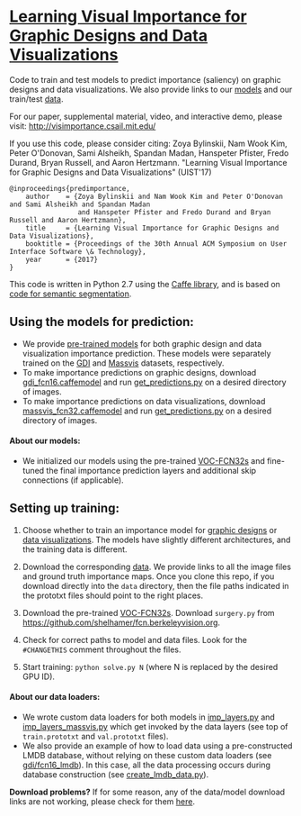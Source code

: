# [Learning Visual Importance for Graphic Designs and Data Visualizations](http://visimportance.csail.mit.edu/)

Code to train and test models to predict importance (saliency) on graphic designs and data visualizations.
We also provide links to our [models](https://github.com/cvzoya/visimportance/tree/master/models) and our train/test [data](https://github.com/cvzoya/visimportance/tree/master/data).

For our paper, supplemental material, video, and interactive demo, please visit: http://visimportance.csail.mit.edu/

If you use this code, please consider citing:
Zoya Bylinskii, Nam Wook Kim, Peter O'Donovan, Sami Alsheikh, Spandan Madan, Hanspeter Pfister, Fredo Durand, Bryan Russell, and Aaron Hertzmann. "Learning Visual Importance for Graphic Designs and Data Visualizations" (UIST'17)

``` 
@inproceedings{predimportance,
    author    = {Zoya Bylinskii and Nam Wook Kim and Peter O'Donovan and Sami Alsheikh and Spandan Madan
                 and Hanspeter Pfister and Fredo Durand and Bryan Russell and Aaron Hertzmann},
    title     = {Learning Visual Importance for Graphic Designs and Data Visualizations},
    booktitle = {Proceedings of the 30th Annual ACM Symposium on User Interface Software \& Technology},
    year      = {2017}
}
```

This code is written in Python 2.7 using the [Caffe library](http://caffe.berkeleyvision.org/), and is based on [code for semantic segmentation](https://github.com/shelhamer/fcn.berkeleyvision.org). 

Using the models for prediction:
------
  * We provide [pre-trained models](https://github.com/cvzoya/visimportance/tree/master/models) for both graphic design and data visualization importance prediction. These models were separately trained on the [GDI](http://www.dgp.toronto.edu/~donovan/layout/index.html) and [Massvis](http://massvis.mit.edu/) datasets, respectively. 
  * To make importance predictions on graphic designs, download [gdi_fcn16.caffemodel](http://visimportance.mit.edu/data/GDI/gdi_fcn16.zip) and run [get_predictions.py](https://github.com/cvzoya/visimportance/tree/master/gdi/get_predictions.py) on a desired directory of images.
  * To make importance predictions on data visualizations, download [massvis_fcn32.caffemodel](http://visimportance.mit.edu/data/massvis/massvis_fcn32.zip) and run [get_predictions.py](https://github.com/cvzoya/visimportance/tree/master/massvis/get_predictions.py) on a desired directory of images.

#### About our models:
  * We initialized our models using the pre-trained [VOC-FCN32s](https://github.com/shelhamer/fcn.berkeleyvision.org/blob/master/voc-fcn32s/caffemodel-url) and fine-tuned the final importance prediction layers and additional skip connections (if applicable).

Setting up training:
------

1. Choose whether to train an importance model for [graphic designs](https://github.com/cvzoya/visimportance/tree/master/gdi/) or [data visualizations](https://github.com/cvzoya/visimportance/tree/master/massvis). The models have slightly different architectures, and the training data is different.

2. Download the corresponding [data](https://github.com/cvzoya/visimportance/tree/master/data). We provide links to all the image files and ground truth importance maps. Once you clone this repo, if you download directly into the `data` directory, then the file paths indicated in the prototxt files should point to the right places.

3. Download the pre-trained [VOC-FCN32s](https://github.com/shelhamer/fcn.berkeleyvision.org/blob/master/voc-fcn32s/caffemodel-url). Download `surgery.py` from https://github.com/shelhamer/fcn.berkeleyvision.org. 

4. Check for correct paths to model and data files. Look for the `#CHANGETHIS` comment throughout the files.

5. Start training: `python solve.py N` (where N is replaced by the desired GPU ID).

#### About our data loaders:
  * We wrote custom data loaders for both models in [imp_layers.py](https://github.com/cvzoya/visimportance/blob/master/gdi/imp_layers.py) and [imp_layers_massvis.py](https://github.com/cvzoya/visimportance/blob/master/massvis/imp_layers_massvis.py) which get invoked by the data layers (see top of `train.prototxt` and `val.prototxt` files).
  * We also provide an example of how to load data using a pre-constructed LMDB database, without relying on these custom data loaders (see [gdi/fcn16_lmdb](https://github.com/cvzoya/visimportance/tree/master/gdi/fcn16_lmdb)). In this case, all the data processing occurs during database construction (see [create_lmdb_data.py](https://github.com/cvzoya/visimportance/blob/master/gdi/fcn16_lmdb/create_lmdb_data.py)).

**Download problems?** If for some reason, any of the data/model download links are not working, please check for them [here](http://visimportance.mit.edu/).

